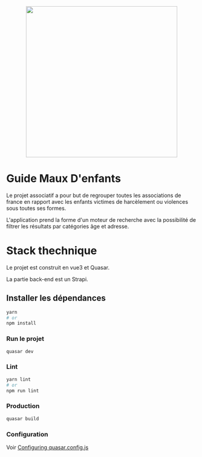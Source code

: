 <div align="center">
  <img src="https://centresrelier.org/wp-content/uploads/2022/01/CR_logo.svg" width="400">
</div>

# Guide Maux D'enfants

Le projet associatif a pour but de regrouper toutes les associations de france en rapport avec les enfants victimes
de harcèlement ou violences sous toutes ses formes.

L'application prend la forme d'un moteur de recherche avec la possibilité de filtrer les résultats par catégories âge et adresse.


# Stack thechnique

Le projet est construit en vue3 et Quasar.

La partie back-end est un Strapi.

## Installer les dépendances
```bash
yarn
# or
npm install
```

### Run le projet
```bash
quasar dev
```


### Lint
```bash
yarn lint
# or
npm run lint
```



### Production
```bash
quasar build
```

### Configuration
Voir [Configuring quasar.config.js](https://v2.quasar.dev/quasar-cli-vite/quasar-config-js)

